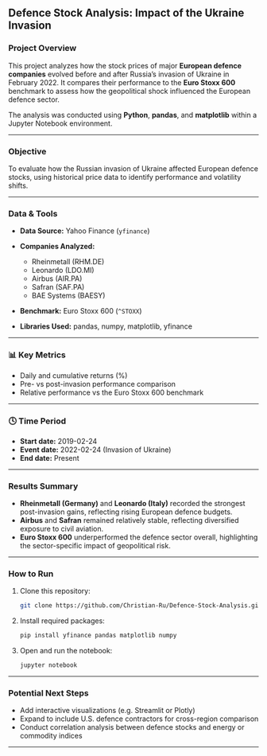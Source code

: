 ## Defence Stock Analysis: Impact of the Ukraine Invasion

### Project Overview

This project analyzes how the stock prices of major **European defence companies** evolved before and after Russia’s invasion of Ukraine in February 2022.
It compares their performance to the **Euro Stoxx 600** benchmark to assess how the geopolitical shock influenced the European defence sector.

The analysis was conducted using **Python**, **pandas**, and **matplotlib** within a Jupyter Notebook environment.

---

### Objective

To evaluate how the Russian invasion of Ukraine affected European defence stocks, using historical price data to identify performance and volatility shifts.

---

### Data & Tools

* **Data Source:** Yahoo Finance (`yfinance`)
* **Companies Analyzed:**

  * Rheinmetall (RHM.DE)
  * Leonardo (LDO.MI)
  * Airbus (AIR.PA)
  * Safran (SAF.PA)
  * BAE Systems (BAESY)
* **Benchmark:** Euro Stoxx 600 (`^STOXX`)
* **Libraries Used:** pandas, numpy, matplotlib, yfinance

---

### 📊 Key Metrics

* Daily and cumulative returns (%)
* Pre- vs post-invasion performance comparison
* Relative performance vs the Euro Stoxx 600 benchmark

---

### 🕓 Time Period

* **Start date:** 2019-02-24
* **Event date:** 2022-02-24 (Invasion of Ukraine)
* **End date:** Present

---

### Results Summary

* **Rheinmetall (Germany)** and **Leonardo (Italy)** recorded the strongest post-invasion gains, reflecting rising European defence budgets.
* **Airbus** and **Safran** remained relatively stable, reflecting diversified exposure to civil aviation.
* **Euro Stoxx 600** underperformed the defence sector overall, highlighting the sector-specific impact of geopolitical risk.

---

### How to Run

1. Clone this repository:

   ```bash
   git clone https://github.com/Christian-Ru/Defence-Stock-Analysis.git
   ```
2. Install required packages:

   ```bash
   pip install yfinance pandas matplotlib numpy
   ```
3. Open and run the notebook:

   ```bash
   jupyter notebook
   ```

---

### Potential Next Steps

* Add interactive visualizations (e.g. Streamlit or Plotly)
* Expand to include U.S. defence contractors for cross-region comparison
* Conduct correlation analysis between defence stocks and energy or commodity indices

---


